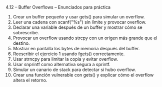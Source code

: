 4.12 – Buffer Overflows – Enunciados para práctica

1. Crear un buffer pequeño y usar gets() para simular un overflow.
2. Leer una cadena con scanf("%s") sin límite y provocar overflow.
3. Declarar una variable después de un buffer y mostrar cómo se sobrescribe.
4. Provocar un overflow usando strcpy con un origen más grande que el destino.
5. Mostrar en pantalla los bytes de memoria después del buffer.
6. Reescribir el ejercicio 1 usando fgets() correctamente.
7. Usar strncpy para limitar la copia y evitar overflow.
8. Usar snprintf como alternativa segura a sprintf.
9. Simular un canario de stack para detectar si hubo overflow.
10. Crear una función vulnerable con gets() y explicar cómo el overflow altera el retorno.
